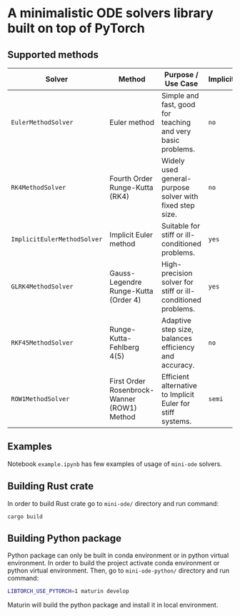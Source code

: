 # A minimalistic ODE solvers library built on top of PyTorch

## Supported methods

| **Solver**            | **Method**                                     | **Purpose / Use Case**                                       | **Implicit** | **Adaptive step** |
|------------------------|-----------------------------------------------|---------------------------------------------------------------|--------------|-------------------|
| `EulerMethodSolver`          | Euler method                                  | Simple and fast, good for teaching and very basic problems.   | `no`         | `no`              |
| `RK4MethodSolver`            | Fourth Order Runge-Kutta (RK4)                | Widely used general-purpose solver with fixed step size.      | `no`         | `no`              |
| `ImplicitEulerMethodSolver` | Implicit Euler method                         | Suitable for stiff or ill-conditioned problems.               | `yes`        | `no`              |
| `GLRK4MethodSolver`          | Gauss-Legendre Runge-Kutta (Order 4)          | High-precision solver for stiff or ill-conditioned problems.  | `yes`        | `no`              |
| `RKF45MethodSolver`          | Runge-Kutta-Fehlberg 4(5)                     | Adaptive step size, balances efficiency and accuracy.         | `no`         | `yes`             |
| `ROW1MethodSolver`           | First Order Rosenbrock-Wanner (ROW1) Method   | Efficient alternative to Implicit Euler for stiff systems.    | `semi`       | `no`              |

## Examples

Notebook `example.ipynb` has few examples of usage of `mini-ode` solvers.

## Building Rust crate

In order to build Rust crate go to `mini-ode/` directory and run command:

```bach
cargo build
```

## Building Python package

Python package can only be built in conda environment or in python virtual environment. In order to build the project activate conda environment or python virtual environment. Then, go to `mini-ode-python/` directory and run command:
```bash
LIBTORCH_USE_PYTORCH=1 maturin develop
```

Maturin will build the python package and install it in local environment.
